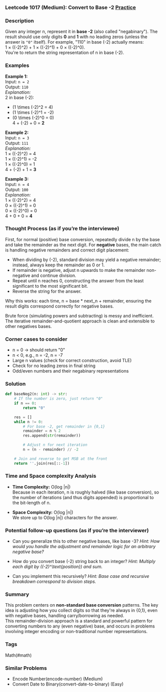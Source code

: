 ### Leetcode 1017 (Medium): Convert to Base -2 [Practice](https://leetcode.com/problems/convert-to-base-2)

### Description  
Given any integer n, represent it in **base -2** (also called "negabinary"). The result should use only digits **0** and **1** with no leading zeros (unless the answer is `"0"` itself). For example, "110" in base \(-2\) actually means:  
1 × \((-2)^2\) + 1 × \((-2)^1\) + 0 × \((-2)^0\).  
You're to return the string representation of n in base \(-2\).

### Examples  

**Example 1:**  
Input: `n = 2`  
Output: `110`  
*Explanation:*  
2 in base \(-2\):  
- \(1 \times (-2)^2 = 4\)  
- \(1 \times (-2)^1 = -2\)  
- \(0 \times (-2)^0 = 0\)  
4 + (-2) + 0 = **2**  

**Example 2:**  
Input: `n = 3`  
Output: `111`  
*Explanation:*  
1 × \((-2)^2\) = 4  
1 × \((-2)^1\) = -2  
1 × \((-2)^0\) = 1  
4 + (-2) + 1 = **3**  

**Example 3:**  
Input: `n = 4`  
Output: `100`  
*Explanation:*  
1 × \((-2)^2\) = 4  
0 × \((-2)^1\) = 0  
0 × \((-2)^0\) = 0  
4 + 0 + 0 = **4**  

### Thought Process (as if you’re the interviewee)  
First, for normal (positive) base conversion, repeatedly divide n by the base and take the remainder as the next digit. For **negative** bases, the main catch is handling negative remainders and correct digit placement:
- When dividing by \(-2\), standard division may yield a negative remainder; instead, always keep the remainder as 0 or 1.
- If remainder is negative, adjust n upwards to make the remainder non-negative and continue division.
- Repeat until n reaches 0, constructing the answer from the least significant to the most significant bit.
- Reverse the string for the answer.

Why this works: each time, n = base \* next_n + remainder, ensuring the result digits correspond correctly for negative bases.

Brute force (simulating powers and subtracting) is messy and inefficient.
The iterative remainder-and-quotient approach is clean and extensible to other negatives bases.

### Corner cases to consider  
- n = 0 → should return "0"
- n < 0, e.g., n = -2, n = -7
- Large n values (check for correct construction, avoid TLE)
- Check for no leading zeros in final string
- Odd/even numbers and their negabinary representations

### Solution

```python
def baseNeg2(n: int) -> str:
    # If the number is zero, just return "0"
    if n == 0:
        return "0"
    
    res = []
    while n != 0:
        # For base -2, get remainder in {0,1}
        remainder = n % 2
        res.append(str(remainder))
        
        # Adjust n for next iteration
        n = (n - remainder) // -2
    
    # Join and reverse to get MSB at the front
    return ''.join(res[::-1])
```

### Time and Space complexity Analysis  

- **Time Complexity:** O(log |n|)  
  Because in each iteration, n is roughly halved (like base conversion), so the number of iterations (and thus digits appended) is proportional to the bit-length of n.

- **Space Complexity:** O(log |n|)  
  We store up to O(log |n|) characters for the answer.

### Potential follow-up questions (as if you’re the interviewer)  

- Can you generalize this to other negative bases, like base -3?
  *Hint: How would you handle the adjustment and remainder logic for an arbitrary negative base?*

- How do you convert base \(-2\) string back to an integer?
  *Hint: Multiply each digit by \((-2)^\text{position}\) and sum.*

- Can you implement this recursively?
  *Hint: Base case and recursive breakdown correspond to division steps.*

### Summary
This problem centers on **non-standard base conversion** patterns. The key idea is adjusting how you collect digits so that they're always in \{0,1\}, even with negative bases, handling carry/borrowing as needed.  
This remainder-division approach is a standard and powerful pattern for converting numbers to any (even negative) base, and occurs in problems involving integer encoding or non-traditional number representations.

### Tags
Math(#math)

### Similar Problems
- Encode Number(encode-number) (Medium)
- Convert Date to Binary(convert-date-to-binary) (Easy)